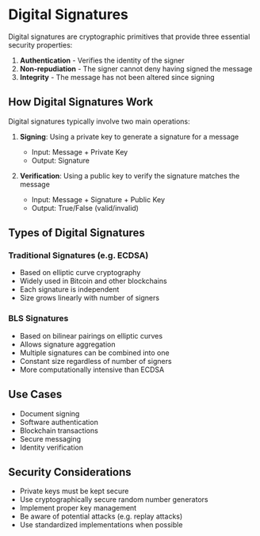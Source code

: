 # Digital Signatures

Digital signatures are cryptographic primitives that provide three essential security properties:

1. **Authentication** - Verifies the identity of the signer
2. **Non-repudiation** - The signer cannot deny having signed the message
3. **Integrity** - The message has not been altered since signing

## How Digital Signatures Work

Digital signatures typically involve two main operations:

1. **Signing**: Using a private key to generate a signature for a message
   - Input: Message + Private Key
   - Output: Signature

2. **Verification**: Using a public key to verify the signature matches the message
   - Input: Message + Signature + Public Key 
   - Output: True/False (valid/invalid)

## Types of Digital Signatures

### Traditional Signatures (e.g. ECDSA)
- Based on elliptic curve cryptography
- Widely used in Bitcoin and other blockchains
- Each signature is independent
- Size grows linearly with number of signers

### BLS Signatures
- Based on bilinear pairings on elliptic curves
- Allows signature aggregation
- Multiple signatures can be combined into one
- Constant size regardless of number of signers
- More computationally intensive than ECDSA

## Use Cases

- Document signing
- Software authentication
- Blockchain transactions
- Secure messaging
- Identity verification

## Security Considerations

- Private keys must be kept secure
- Use cryptographically secure random number generators
- Implement proper key management
- Be aware of potential attacks (e.g. replay attacks)
- Use standardized implementations when possible 